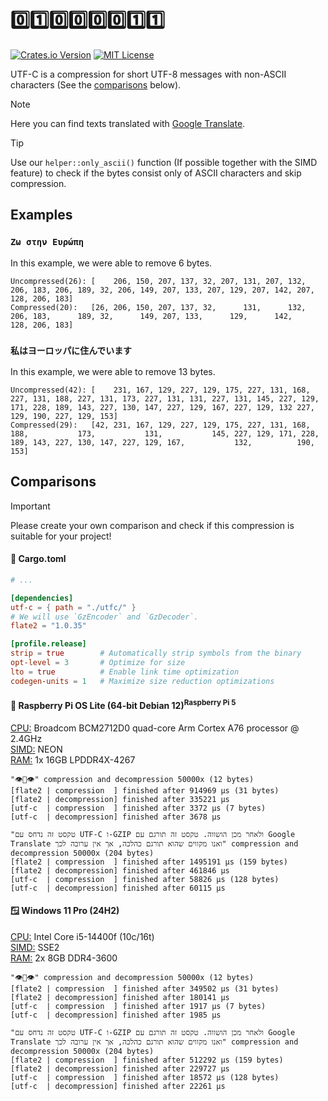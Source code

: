 # 0️⃣1️⃣0️⃣0️⃣0️⃣0️⃣1️⃣1️⃣
[![Crates.io Version](https://img.shields.io/crates/v/utf-c?style=flat-square)](https://crates.io/crates/utf-c)
[![MIT License](https://img.shields.io/badge/license-MIT-blue?style=flat-square)](https://github.com/utf-c/rust/blob/main/LICENSE)

UTF-C is a compression for short UTF-8 messages with non-ASCII characters (See the [comparisons](https://github.com/utf-c/rust?tab=readme-ov-file#comparisons) below).

> [!NOTE]
> Here you can find texts translated with [Google Translate](https://translate.google.com/).

> [!TIP]
> Use our `helper::only_ascii()` function (If possible together with the SIMD feature) to check if the bytes consist only of ASCII characters and skip compression.

## Examples
### `Ζω στην Ευρώπη`
In this example, we were able to remove 6 bytes.

```
Uncompressed(26): [    206, 150, 207, 137, 32, 207, 131, 207, 132, 206, 183, 206, 189, 32, 206, 149, 207, 133, 207, 129, 207, 142, 207, 128, 206, 183]
Compressed(20):   [26, 206, 150, 207, 137, 32,      131,      132, 206, 183,      189, 32,      149, 207, 133,      129,      142,      128, 206, 183]
```

### `私はヨーロッパに住んでいます`
In this example, we were able to remove 13 bytes.

```
Uncompressed(42): [    231, 167, 129, 227, 129, 175, 227, 131, 168, 227, 131, 188, 227, 131, 173, 227, 131, 131, 227, 131, 145, 227, 129, 171, 228, 189, 143, 227, 130, 147, 227, 129, 167, 227, 129, 132 227, 129, 190, 227, 129, 153]
Compressed(29):   [42, 231, 167, 129, 227, 129, 175, 227, 131, 168,           188,           173,           131,           145, 227, 129, 171, 228, 189, 143, 227, 130, 147, 227, 129, 167,           132,          190,           153]
```

## Comparisons
> [!IMPORTANT]
> Please create your own comparison and check if this compression is suitable for your project!

#### 📄 Cargo.toml
```toml
# ...

[dependencies]
utf-c = { path = "./utfc/" }
# We will use `GzEncoder` and `GzDecoder`.
flate2 = "1.0.35"

[profile.release]
strip = true        # Automatically strip symbols from the binary
opt-level = 3       # Optimize for size
lto = true          # Enable link time optimization
codegen-units = 1   # Maximize size reduction optimizations
```

#### 🐧 Raspberry Pi OS Lite (64-bit Debian 12)<sup>Raspberry Pi 5</sup>
<ins>CPU:</ins> Broadcom BCM2712D0 quad-core Arm Cortex A76 processor @ 2.4GHz
<br>
<ins>SIMD:</ins> NEON
<br>
<ins>RAM:</ins> 1x 16GB LPDDR4X-4267

```
"👁👄👁" compression and decompression 50000x (12 bytes)
[flate2 | compression  ] finished after 914969 µs (31 bytes)
[flate2 | decompression] finished after 335221 µs
[utf-c  | compression  ] finished after 3372 µs (7 bytes)
[utf-c  | decompression] finished after 3678 µs
```
```
"טקסט זה נדחס עם UTF-C ו-GZIP ולאחר מכן הושווה. טקסט זה תורגם עם Google Translate ואנו מקווים שהוא תורגם כהלכה, אך אין ערובה לכך" compression and decompression 50000x (204 bytes)
[flate2 | compression  ] finished after 1495191 µs (159 bytes)
[flate2 | decompression] finished after 461846 µs
[utf-c  | compression  ] finished after 58826 µs (128 bytes)
[utf-c  | decompression] finished after 60115 µs
```

#### 🪟 Windows 11 Pro (24H2)
<ins>CPU:</ins> Intel Core i5-14400f (10c/16t)
<br>
<ins>SIMD:</ins> SSE2
<br>
<ins>RAM:</ins> 2x 8GB DDR4-3600

```
"👁👄👁" compression and decompression 50000x (12 bytes)
[flate2 | compression  ] finished after 349502 µs (31 bytes)
[flate2 | decompression] finished after 180141 µs
[utf-c  | compression  ] finished after 1917 µs (7 bytes)
[utf-c  | decompression] finished after 1985 µs
```
```
"טקסט זה נדחס עם UTF-C ו-GZIP ולאחר מכן הושווה. טקסט זה תורגם עם Google Translate ואנו מקווים שהוא תורגם כהלכה, אך אין ערובה לכך" compression and decompression 50000x (204 bytes)
[flate2 | compression  ] finished after 512292 µs (159 bytes)
[flate2 | decompression] finished after 229727 µs
[utf-c  | compression  ] finished after 18572 µs (128 bytes)
[utf-c  | decompression] finished after 22261 µs
```
